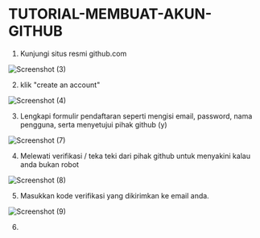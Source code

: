 # TUTORIAL-MEMBUAT-AKUN-GITHUB


1. Kunjungi situs resmi github.com

![Screenshot (3)](https://user-images.githubusercontent.com/92988781/138462169-fe18adeb-6fe4-4fa5-848f-c1ca83bc843a.png)


2. klik "create an account"

![Screenshot (4)](https://user-images.githubusercontent.com/92988781/138463923-6ee365f9-3908-4331-ab06-38b67552c5ee.png)


3. Lengkapi formulir pendaftaran seperti mengisi email, password, nama pengguna, serta menyetujui pihak github (y)

![Screenshot (7)](https://user-images.githubusercontent.com/92988781/138464800-63eee43d-3d97-49e8-bc94-7ae1eb9a8a36.png)


4. Melewati verifikasi / teka teki dari pihak github untuk menyakini kalau anda bukan robot

![Screenshot (8)](https://user-images.githubusercontent.com/92988781/138465695-42486f61-a0ea-4478-b734-e3680c2f4550.png)


5. Masukkan kode verifikasi yang dikirimkan ke email anda.

![Screenshot (9)](https://user-images.githubusercontent.com/92988781/138466331-7aa35a8a-386a-4591-ad40-379634758636.png)


6.
